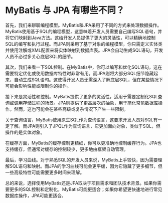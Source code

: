 # MyBatis 与 JPA 有哪些不同？

首先，我们来聊聊编程模型。MyBatis和JPA采用了不同的方式来处理数据操作。MyBatis使用基于SQL的编程模型，这意味着开发人员需要自己编写SQL语句，并将它们映射到Java方法。这给开发人员提供了更大的灵活性，可以精确地控制SQL的编写和执行过程。而JPA则采用了基于对象的编程模型，你只需定义实体类并使用注解或XML配置来将实体映射到数据库表。JPA会自动生成SQL语句，开发人员不必过多关心底层SQL的细节。

其次，我们来看一下SQL控制。在MyBatis中，你可以编写和优化SQL语句，这在需要特定优化或使用数据库特性时非常有用。而JPA则将大部分SQL细节隐藏起来，自动生成SQL语句。这使得开发人员无需深入了解底层SQL，但在某些情况下可能会影响性能或限制你的操作。

接下来是灵活性和控制。MyBatis提供了更多的灵活性，适用于需要定制化SQL查询或调用存储过程的场景。JPA则提供了更高层次的抽象，用于简化常见数据库操作。然而，这也可能会在某些高级或复杂情况下产生一些限制。

关于查询语言，MyBatis使用原生SQL作为查询语言，这要求开发人员对SQL有一定了解。而JPA则引入了JPQL作为查询语言，它更加面向对象，类似于SQL，但操作的是实体对象。

在缓存方面，MyBatis的缓存控制更精细，你可以更准确地控制缓存行为。JPA也支持缓存，但通常对缓存的控制较少，更多地由框架自动管理。

最后，学习曲线。对于熟悉SQL的开发人员来说，MyBatis上手较快，因为需要理解SQL语句和映射。而JPA的学习曲线可能会更平缓，因为它隐藏了更多细节，但一些高级特性可能需要更多时间来理解。

总的来说，选择使用MyBatis还是JPA取决于项目需求和团队技术背景。如果你需要更多的SQL控制和定制化，MyBatis可能更适合；如果你希望更快速地进行常见数据库操作，JPA可能更适合。
